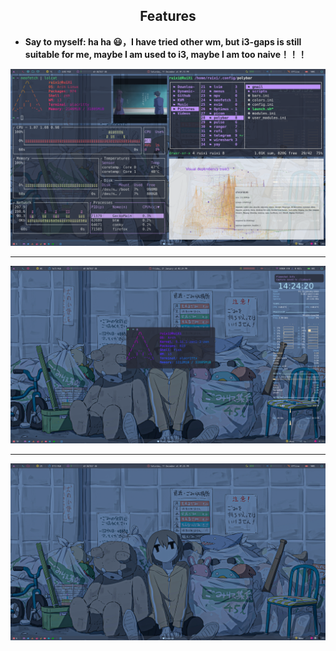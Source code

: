 ## <center>Features</center>

- **Say to myself: ha ha 😃，I have tried other wm, but i3-gaps is still suitable for me, maybe I am used to i3, maybe I am too naive！！！**

![](image/show1.png)

<hr/>

![](image/show2.png)

<hr/>

![](image/show3.png)

